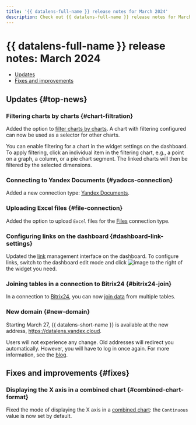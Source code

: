 ```yaml
---
title: '{{ datalens-full-name }} release notes for March 2024'
description: Check out {{ datalens-full-name }} release notes for March 2024.
---
```


# {{ datalens-full-name }} release notes: March 2024


* [Updates](#top-news)
* [Fixes and improvements](#fixes)

## Updates {#top-news}

### Filtering charts by charts {#chart-filtration}

Added the option to [filter charts by charts](../dashboard/chart-chart-filtration.md). A chart with filtering configured can now be used as a selector for other charts.

You can enable filtering for a chart in the widget settings on the dashboard. To apply filtering, click an individual item in the filtering chart, e.g., a point on a graph, a column, or a pie chart segment. The linked charts will then be filtered by the selected dimensions.

### Connecting to Yandex Documents {#yadocs-connection}

Added a new connection type: [Yandex Documents](../operations/connection/create-yadocs.md).

### Uploading Excel files {#file-connection}

Added the option to upload `Excel` files for the [Files](../operations/connection/create-file.md) connection type.

### Configuring links on the dashboard {#dashboard-link-settings}

Updated the [link](../dashboard/link.md) management interface on the dashboard. To configure links, switch to the dashboard edit mode and click ![image](../../_assets/datalens/links.svg) to the right of the widget you need.

### Joining tables in a connection to Bitrix24 {#bitrix24-join}

In a connection to [Bitrix24](../operations/connection/create-bitrix24.md), you can now [join data](../concepts/data-join.md#ui-join) from multiple tables.

### New domain {#new-domain}

Starting March 27, {{ datalens-short-name }} is available at the new address, <https://datalens.yandex.cloud>.

Users will not experience any change. Old addresses will redirect you automatically. However, you will have to log in once again. For more information, see the [blog](https://yandex.cloud/ru/blog/posts/2024/03/new-domain).


## Fixes and improvements {#fixes}


### Displaying the X axis in a combined chart {#combined-chart-format}

Fixed the mode of displaying the X axis in a [combined chart](../visualization-ref/combined-chart.md): the `Continuous` value is now set by default.
